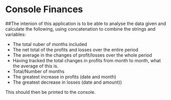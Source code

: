 # Console Finances

##The intenion of this application is to be able to analyse the data given and calculate the following, using concatenation to combine the strings and variables:


- The total nuber of months included
- The net total of the profits and losses over the entire period
- The average in the changes of profit/losses over the whole period
- Having tracked the total changes in profits from month to month, what the average of this is.
- Total/Number of months
- The greatest increase in profits (date and month)
- The greatest decrease in losses (date and amount))

This should then be printed to the console.

